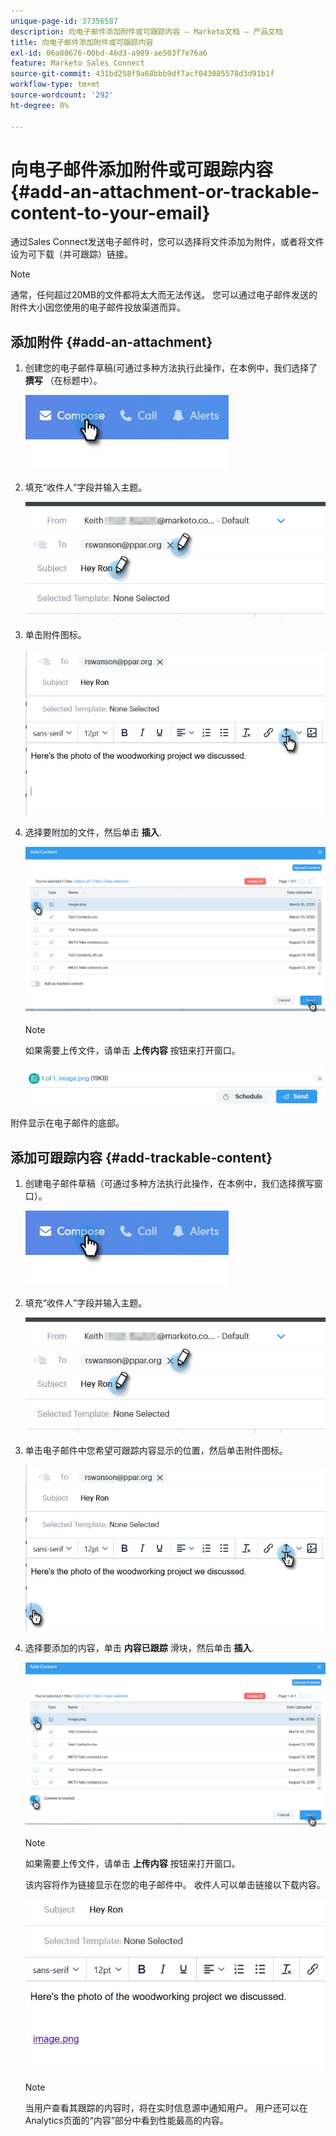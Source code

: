 ```yaml
---
unique-page-id: 37356587
description: 向电子邮件添加附件或可跟踪内容 — Marketo文档 — 产品文档
title: 向电子邮件添加附件或可跟踪内容
exl-id: 06a80676-00bd-46d3-a989-ae503f7e76a6
feature: Marketo Sales Connect
source-git-commit: 431bd258f9a68bbb9df7acf043085578d3d91b1f
workflow-type: tm+mt
source-wordcount: '292'
ht-degree: 0%

---
```


# 向电子邮件添加附件或可跟踪内容 {#add-an-attachment-or-trackable-content-to-your-email}

通过Sales Connect发送电子邮件时，您可以选择将文件添加为附件，或者将文件设为可下载（并可跟踪）链接。

>[!NOTE]
>
>通常，任何超过20MB的文件都将太大而无法传送。 您可以通过电子邮件发送的附件大小因您使用的电子邮件投放渠道而异。

## 添加附件 {#add-an-attachment}

1. 创建您的电子邮件草稿(可通过多种方法执行此操作，在本例中，我们选择了 **撰写** （在标题中）。

   ![](assets/one-4.png)

1. 填充“收件人”字段并输入主题。

   ![](assets/attach-two.png)

1. 单击附件图标。

   ![](assets/attach-three.png)

1. 选择要附加的文件，然后单击 **插入**.

   ![](assets/attach-four.png)

   >[!NOTE]
   >
   >如果需要上传文件，请单击 **上传内容** 按钮来打开窗口。

   ![](assets/attach-five.png)

附件显示在电子邮件的底部。

## 添加可跟踪内容 {#add-trackable-content}

1. 创建电子邮件草稿（可通过多种方法执行此操作，在本例中，我们选择撰写窗口）。

   ![](assets/one-4.png)

1. 填充“收件人”字段并输入主题。

   ![](assets/two-4.png)

1. 单击电子邮件中您希望可跟踪内容显示的位置，然后单击附件图标。

   ![](assets/three-4.png)

1. 选择要添加的内容，单击 **内容已跟踪** 滑块，然后单击 **插入**.

   ![](assets/four-4.png)

   >[!NOTE]
   >
   >如果需要上传文件，请单击 **上传内容** 按钮来打开窗口。

   该内容将作为链接显示在您的电子邮件中。 收件人可以单击链接以下载内容。

   ![](assets/five-2.png)

   >[!NOTE]
   >
   >当用户查看其跟踪的内容时，将在实时信息源中通知用户。 用户还可以在Analytics页面的“内容”部分中看到性能最高的内容。
